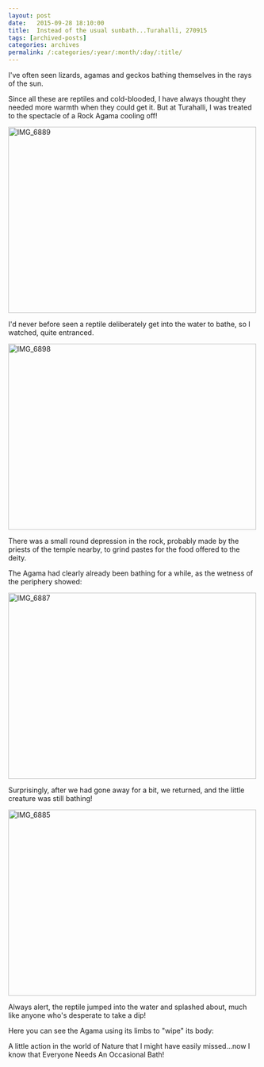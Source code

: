 ```yaml
---
layout: post
date:	2015-09-28 18:10:00
title:  Instead of the usual sunbath...Turahalli, 270915
tags: [archived-posts]
categories: archives
permalink: /:categories/:year/:month/:day/:title/
---
```

I've often seen lizards, agamas and geckos bathing themselves in the rays of the sun.

Since all these are reptiles and cold-blooded, I have always thought they needed more warmth when they could get it. But at Turahalli, I was treated to the spectacle of a Rock Agama cooling off!

<a data-flickr-embed="true" href="https://www.flickr.com/photos/86494503@N00/21582668038/in/album-72157659123690796/" title="IMG_6889"><img src="https://farm1.staticflickr.com/714/21582668038_cea37b1ec5.jpg" width="500" height="375" alt="IMG_6889"></a><script async="async" src="//embedr.flickr.com/assets/client-code.js" charset="utf-8"></script>

I'd never before seen a reptile deliberately get into the water to bathe, so I watched, quite entranced.

<a data-flickr-embed="true" href="https://www.flickr.com/photos/86494503@N00/21149496393/in/album-72157659123690796/" title="IMG_6898"><img src="https://farm6.staticflickr.com/5681/21149496393_a6469efb93.jpg" width="500" height="375" alt="IMG_6898"></a><script async="async" src="//embedr.flickr.com/assets/client-code.js" charset="utf-8"></script>

There was a small round depression in the rock, probably made by the priests of the temple nearby, to grind pastes for the food offered to the deity.

The Agama had clearly already been bathing for a while, as the wetness of the periphery showed:

<a data-flickr-embed="true" href="https://www.flickr.com/photos/86494503@N00/21149474433/in/album-72157659123690796/" title="IMG_6887"><img src="https://farm1.staticflickr.com/696/21149474433_9f7831d5d0.jpg" width="500" height="375" alt="IMG_6887"></a><script async="async" src="//embedr.flickr.com/assets/client-code.js" charset="utf-8"></script>

Surprisingly, after we had gone away for a bit, we returned, and the little creature was still bathing!

<a data-flickr-embed="true" href="https://www.flickr.com/photos/86494503@N00/21149468023/in/album-72157659123690796/" title="IMG_6885"><img src="https://farm1.staticflickr.com/718/21149468023_279792bba1.jpg" width="500" height="375" alt="IMG_6885"></a><script async="async" src="//embedr.flickr.com/assets/client-code.js" charset="utf-8"></script>


Always alert, the reptile jumped into the water and splashed about, much like anyone who's desperate to take a dip!

<lj-embed id="1371"/>


Here you can see the Agama using its limbs to "wipe" its body:

<lj-embed id="1372"/>

A little action in the world of Nature that I might have easily missed...now I know that Everyone Needs An Occasional  Bath!

